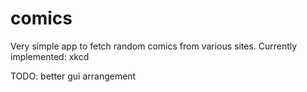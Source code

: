 # comics

Very simple app to fetch random comics from various sites.
Currently implemented: xkcd

TODO: better gui arrangement

